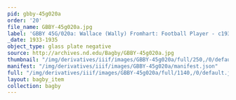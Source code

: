 ```yaml
---
pid: gbby-45g020a
order: '20'
file_name: GBBY-45g020a.jpg
label: 'GBBY 45G/020a: Wallace (Wally) Fromhart: Football Player - c1933-1935'
_date: 1933-1935
object_type: glass plate negative
source: http://archives.nd.edu/Bagby/GBBY-45g020a.jpg
thumbnail: "/img/derivatives/iiif/images/GBBY-45g020a/full/250,/0/default.jpg"
manifest: "/img/derivatives/iiif/images/GBBY-45g020a/manifest.json"
full: "/img/derivatives/iiif/images/GBBY-45g020a/full/1140,/0/default.jpg"
layout: bagby_item
collection: bagby
---
```

